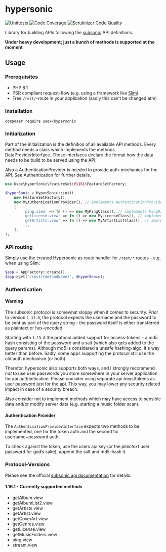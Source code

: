 # hypersonic

[![Unittests](https://github.com/usox/hypersonic/actions/workflows/php.yml/badge.svg)](https://github.com/usox/hypersonic/actions/workflows/php.yml)
[![Code Coverage](https://scrutinizer-ci.com/g/usox/hypersonic/badges/coverage.png?b=main)](https://scrutinizer-ci.com/g/usox/hypersonic/?branch=main)
[![Scrutinizer Code Quality](https://scrutinizer-ci.com/g/usox/hypersonic/badges/quality-score.png?b=main)](https://scrutinizer-ci.com/g/usox/hypersonic/?branch=main)

Library for building APIs following the [subsonic](http://www.subsonic.org/) API definitions.

**Under heavy development; just a bunch of methods is supported at the moment**

## Usage

### Prerequisites

- PHP 8.1
- PSR compliant request-flow (e.g. using a framework like [Slim](https://www.slimframework.com/))
- Free `/rest/`-route in your application (sadly this can't be changed atm)

### Installation

```shell
composer require usox/hypersonic
```

### Initialization

Part of the initialization is the definition of all available API methods. Every method needs a class which implements the methods
DataProviderInterface. Those interfaces declare the format how the data needs to be build to be served using the API.

Also a AuthenticationProvider is needed to provide auth-mechanics for the API. See Authentication for further details.

```php
use Usox\HyperSonic\FeatureSet\V1161\FeatureSetFactory;

$hyperSonic = HyperSonic::init(
    new FeatureSetFactory(),
    new MyAuthenticationProvider(), // implements AuthenticationProviderInterface
    [
        'ping.view' => fn () => new MyPingClass(), // implements PingDataProviderInterface
        'getLicense.view' => fn () => new MyLicenseClass(), // implements LicenseDataProviderInterface
        'getArtists.view' => fn () => new MyArtistListClass(), // implements ArtistListDataProviderInterface
        ...
    ],
);


```

### API routing

Simply use the created Hypersonic as route handler for `/rest/*` routes - e.g. when using Slim:

```php
$app = AppFactory::create();
$app->get('/rest/{methodName}', $hyperSonic);
```

### Authentication

#### Warning

The subsonic protocol is somewhat sloppy when it comes to security.
Prior to version `1.13.0`, the protocol expects the username and the password to be sent as part of the query string -
the password itself is either transferred as plaintext or hex-encoded.

Starting with `1.13.0` the protocol added support for access-tokens - a md5 hash consisting of the password and a salt
(which also gets added to the query params).
Although md5 is considered a unsafe hashing-algo, it's way better than before. Sadly, some apps supporting the protocol still
use the old auth mechanism (or both).

Therefor, hypersonic also supports both ways, and I strongly recommend _not_ to use user passwords you store somewhere in
your server application for api authentication. Please consider using separate api-keys/tokens as user password just for the api. This way, you may
lower any security related impact in case of a security breach.

Also consider not to implement methods which may have access to sensible data and/or modify server data (e.g. starting a music folder scan).

#### Authentication Provider

The `AuthenticationProviderInterface` expects two methods to be implemented, one for the token auth and the second for username+password auth.

To check against the token, use the users api key (or the _plaintext_ user password for god’s sake), append the salt and md5-hash it.

### Protocol-Versions

Please see the official [subsonic api documentation](http://www.subsonic.org/pages/api.jsp) for details.

#### 1.16.1 - Currently supported methods

- getAlbum.view
- getAlbumList2.view
- getArtists.view
- getArtist.view
- getCoverArt.view
- getGenres.view
- getLicense.view
- getMusicFolders.view
- ping.view
- stream.view




